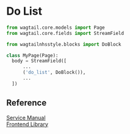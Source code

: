 # Do List

```py
from wagtail.core.models import Page
from wagtail.core.fields import StreamField

from wagtailnhsstyle.blocks import DoBlock

class MyPage(Page):
  body = StreamField([
      ...
      ('do_list', DoBlock()),
      ...
  ])
```
## Reference

[Service Manual](https://beta.nhs.uk/service-manual/styles-components-patterns/do-and-dont-list)  
[Frontend Library](https://github.com/nhsuk/nhsuk-frontend/tree/master/packages/components/do-dont-list)

